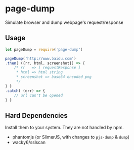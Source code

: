 page-dump
===
Simulate browser and dump webpage's request/response


## Usage
```JavaScript
let pageDump = require('page-dump')

pageDump('http://www.baidu.com')
.then( ({rr, html, screenshot}) => {
    /* rr   => [ requestResponse ]
     * html => html string
     * screenshot => base64 encoded png
     */
} )
.catch( (err) => {
    // url can't be opened
} )
```

## Hard Dependencies
Install them to your system. They are not handled by npm.

* phantomjs (or SlimerJS, with changes to `pjs-dump` & `dump`)
* wacky6/sslscan
